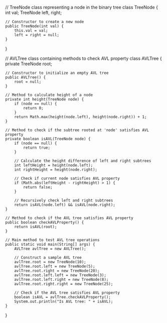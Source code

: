 // TreeNode class representing a node in the binary tree
class TreeNode {
    int val;
    TreeNode left, right;

    // Constructor to create a new node
    public TreeNode(int val) {
        this.val = val;
        left = right = null;
    }
}

// AVLTree class containing methods to check AVL property
class AVLTree {
    private TreeNode root;

    // Constructor to initialize an empty AVL tree
    public AVLTree() {
        root = null;
    }

    // Method to calculate height of a node
    private int height(TreeNode node) {
        if (node == null) {
            return 0;
        }
        return Math.max(height(node.left), height(node.right)) + 1;
    }

    // Method to check if the subtree rooted at 'node' satisfies AVL property
    private boolean isAVL(TreeNode node) {
        if (node == null) {
            return true;
        }

        // Calculate the height difference of left and right subtrees
        int leftHeight = height(node.left);
        int rightHeight = height(node.right);

        // Check if current node satisfies AVL property
        if (Math.abs(leftHeight - rightHeight) > 1) {
            return false;
        }

        // Recursively check left and right subtrees
        return isAVL(node.left) && isAVL(node.right);
    }

    // Method to check if the AVL tree satisfies AVL property
    public boolean checkAVLProperty() {
        return isAVL(root);
    }

    // Main method to test AVL tree operations
    public static void main(String[] args) {
        AVLTree avlTree = new AVLTree();

        // Construct a sample AVL tree
        avlTree.root = new TreeNode(10);
        avlTree.root.left = new TreeNode(5);
        avlTree.root.right = new TreeNode(20);
        avlTree.root.left.left = new TreeNode(3);
        avlTree.root.left.right = new TreeNode(8);
        avlTree.root.right.right = new TreeNode(25);

        // Check if the AVL tree satisfies AVL property
        boolean isAVL = avlTree.checkAVLProperty();
        System.out.println("Is AVL tree: " + isAVL);
    }
}
